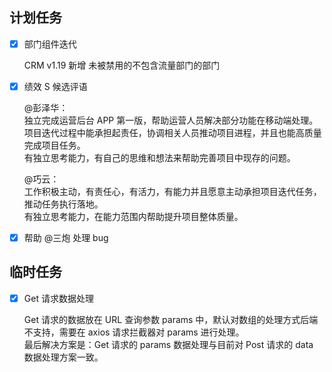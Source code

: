 ## 计划任务

- [x] 部门组件迭代

  CRM v1.19 新增 未被禁用的不包含流量部门的部门

- [x] 绩效 S 候选评语

  @彭泽华：  
  独立完成运营后台 APP 第一版，帮助运营人员解决部分功能在移动端处理。  
  项目迭代过程中能承担起责任，协调相关人员推动项目进程，并且也能高质量完成项目任务。  
  有独立思考能力，有自己的思维和想法来帮助完善项目中现存的问题。

  @巧云：  
  工作积极主动，有责任心，有活力，有能力并且愿意主动承担项目迭代任务，推动任务执行落地。  
  有独立思考能力，在能力范围内帮助提升项目整体质量。

- [x] 帮助 @三炮 处理 bug

## 临时任务

- [x] Get 请求数据处理

  Get 请求的数据放在 URL 查询参数 params 中，默认对数组的处理方式后端不支持，需要在 axios 请求拦截器对 params 进行处理。  
  最后解决方案是：Get 请求的 params 数据处理与目前对 Post 请求的 data 数据处理方案一致。

